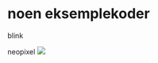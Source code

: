 # noen eksemplekoder

blink


neopixel
<img src="https://github.com/udirbetalab/attiny/blob/master/files/ATtiny%20neopixel%20ring.png width=300">
